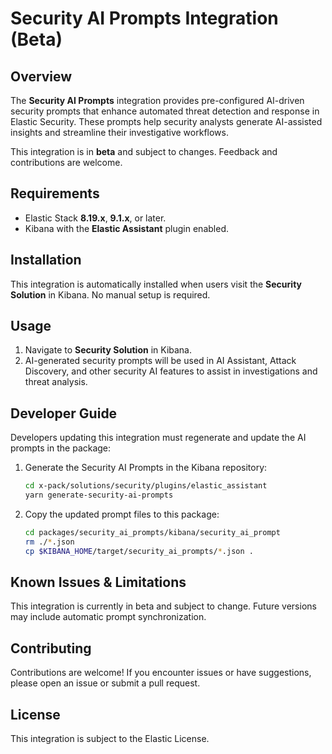 # Security AI Prompts Integration (Beta)

## Overview

The **Security AI Prompts** integration provides pre-configured AI-driven security prompts that enhance automated threat detection and response in Elastic Security. These prompts help security analysts generate AI-assisted insights and streamline their investigative workflows.

This integration is in **beta** and subject to changes. Feedback and contributions are welcome.

## Requirements

- Elastic Stack **8.19.x**, **9.1.x**, or later.
- Kibana with the **Elastic Assistant** plugin enabled.

## Installation

This integration is automatically installed when users visit the **Security Solution** in Kibana. No manual setup is required.

## Usage

1. Navigate to **Security Solution** in Kibana.
2. AI-generated security prompts will be used in AI Assistant, Attack Discovery, and other security AI features to assist in investigations and threat analysis.

## Developer Guide

Developers updating this integration must regenerate and update the AI prompts in the package:

1. Generate the Security AI Prompts in the Kibana repository:
   ```sh
   cd x-pack/solutions/security/plugins/elastic_assistant
   yarn generate-security-ai-prompts
   ```
2. Copy the updated prompt files to this package:
   ```sh
   cd packages/security_ai_prompts/kibana/security_ai_prompt
   rm ./*.json
   cp $KIBANA_HOME/target/security_ai_prompts/*.json .
   ```

## Known Issues & Limitations
This integration is currently in beta and subject to change.
Future versions may include automatic prompt synchronization.

## Contributing
Contributions are welcome! If you encounter issues or have suggestions, please open an issue or submit a pull request.

## License
This integration is subject to the Elastic License.
